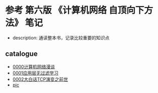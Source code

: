 # 参考 第六版 《计算机网络 自顶向下方法》 笔记

- description: 通读整本书，记录比较重要的知识点

## catalogue

- [0000计算机网络漫谈]([http](https://github.com/lxhguard/computer-network-note/blob/master/0000%E8%AE%A1%E7%AE%97%E6%9C%BA%E7%BD%91%E7%BB%9C%E6%BC%AB%E8%B0%88.md))
- [0001应用层无过滤学习]([http](https://github.com/lxhguard/computer-network-note/blob/master/0001%E5%BA%94%E7%94%A8%E5%B1%82%E6%97%A0%E8%BF%87%E6%BB%A4%E5%AD%A6%E4%B9%A0.md))
- [0002大白话TCP演变之前世]([http](https://github.com/lxhguard/computer-network-note/blob/master/0002%E5%A4%A7%E7%99%BD%E8%AF%9DTCP%E6%BC%94%E5%8F%98%E4%B9%8B%E5%89%8D%E4%B8%96.md))
- [pic](./0002大白话TCP演变之前世.md)
